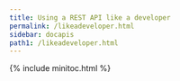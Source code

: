 ```yaml
---
title: Using a REST API like a developer
permalink: /likeadeveloper.html
sidebar: docapis
path1: /likeadeveloper.html
---
```


{% include minitoc.html %}
